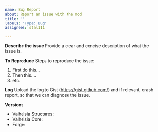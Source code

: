 ```yaml
---
name: Bug Report
about: Report an issue with the mod
title: ''
labels: 'Type: Bug'
assignees: stal111

---
```


**Describe the issue**
Provide a clear and concise description of what the issue is.

**To Reproduce**
Steps to reproduce the issue:
1. First do this...
2. Then this....
3. etc.

**Log**
Upload the log to Gist (https://gist.github.com/) and if relevant, crash report, so that we can diagnose the issue.

**Versions**
 - Valhelsia Structures:
 - Valhelsia Core:
 - Forge:
